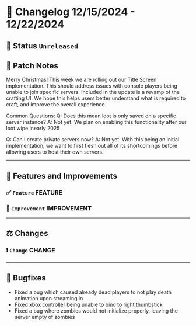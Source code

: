 # :bookmark_tabs:  Changelog 12/15/2024 - 12/22/2024

## :red_circle: Status `Unreleased`

## :speech_balloon: Patch Notes
Merry Christmas! This week we are rolling out our Title Screen implementation. This should address issues with console players being unable to join specific servers.
Included in the update is a revamp of the crafting UI. We hope this helps users better understand what is required to craft, and improve the overall experience.

Common Questions:
Q: Does this mean loot is only saved on a specific server instance?
A: Not yet. We plan on enabling this functionality after our loot wipe inearly 2025

Q: Can I create private servers now?
A: Not yet. With this being an initial implementation, we want to first flesh out all of its shortcomings before allowing users to host their own servers.
________

## :loudspeaker: Features and Improvements


### :white_check_mark: `Feature` FEATURE

### :arrow_up_small: `Improvement` IMPROVEMENT

________

## :balance_scale: Changes

### :exclamation: `Change` CHANGE

________

## :bug: Bugfixes
- Fixed a bug which caused already dead players to not play death animation upon streaming in
- Fixed xbox controller being unable to bind to right thumbstick
- Fixed a bug where zombies would not initialize properly, leaving the server empty of zombies